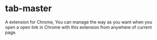 # tab-master
A extension for Chrome, You can manage the way as you want when you open a open link in Chrome with this extension from anywhere of current page.
